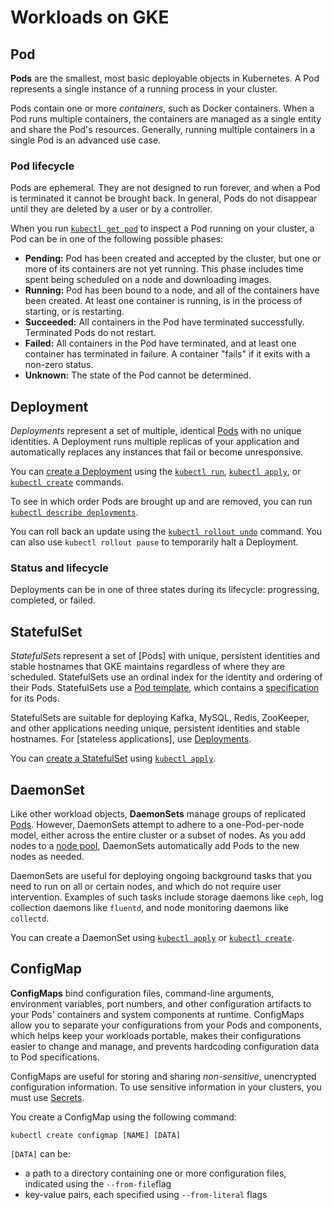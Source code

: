 # Workloads on GKE

## Pod

**Pods** are the smallest, most basic deployable objects in Kubernetes. A Pod represents a single instance of a running process in your cluster.

Pods contain one or more _containers_, such as Docker containers. When a Pod runs multiple containers, the containers are managed as a single entity and share the Pod's resources. Generally, running multiple containers in a single Pod is an advanced use case.

### Pod lifecycle <a id="pod_lifecycle"></a>

Pods are ephemeral. They are not designed to run forever, and when a Pod is terminated it cannot be brought back. In general, Pods do not disappear until they are deleted by a user or by a controller.

When you run [`kubectl get pod`](https://kubernetes.io/docs/reference/generated/kubectl/kubectl-commands#get) to inspect a Pod running on your cluster, a Pod can be in one of the following possible phases:

* **Pending:** Pod has been created and accepted by the cluster, but one or more of its containers are not yet running. This phase includes time spent being scheduled on a node and downloading images.
* **Running:** Pod has been bound to a node, and all of the containers have been created. At least one container is running, is in the process of starting, or is restarting.
* **Succeeded:** All containers in the Pod have terminated successfully. Terminated Pods do not restart.
* **Failed:** All containers in the Pod have terminated, and at least one container has terminated in failure. A container "fails" if it exits with a non-zero status.
* **Unknown:** The state of the Pod cannot be determined.

## Deployment 

_Deployments_ represent a set of multiple, identical [Pods](https://cloud.google.com/kubernetes-engine/docs/concepts/pod) with no unique identities. A Deployment runs multiple replicas of your application and automatically replaces any instances that fail or become unresponsive. 

 You can [create a Deployment](https://cloud.google.com/kubernetes-engine/docs/how-to/stateless-apps#creating_a_deployment) using the [`kubectl run`](https://kubernetes.io/docs/reference/generated/kubectl/kubectl-commands#run), [`kubectl apply`](https://kubernetes.io/docs/reference/generated/kubectl/kubectl-commands#apply), or [`kubectl create`](https://kubernetes.io/docs/reference/generated/kubectl/kubectl-commands#create) commands.

 To see in which order Pods are brought up and are removed, you can run [`kubectl describe deployments`](https://kubernetes.io/docs/reference/generated/kubectl/kubectl-commands#describe).

 You can roll back an update using the [`kubectl rollout undo`](https://kubernetes.io/docs/reference/generated/kubectl/kubectl-commands#rollout) command. You can also use `kubectl rollout pause` to temporarily halt a Deployment.

### Status and lifecycle <a id="status_and_lifecycle"></a>

Deployments can be in one of three states during its lifecycle: progressing, completed, or failed.

## StatefulSet

_StatefulSets_ represent a set of \[Pods\] with unique, persistent identities and stable hostnames that GKE maintains regardless of where they are scheduled. StatefulSets use an ordinal index for the identity and ordering of their Pods.  StatefulSets use a [Pod template](https://cloud.google.com/kubernetes-engine/docs/concepts/pod#pod_templates), which contains a [specification](https://kubernetes.io/docs/reference/generated/kubernetes-api/v1.11/#podspec-v1-core) for its Pods. 

 StatefulSets are suitable for deploying Kafka, MySQL, Redis, ZooKeeper, and other applications needing unique, persistent identities and stable hostnames. For \[stateless applications\], use [Deployments](https://cloud.google.com/kubernetes-engine/docs/concepts/deployment).

 You can [create a StatefulSet](https://cloud.google.com/kubernetes-engine/docs/how-to/stateful-apps#creating_a_statefulset) using [`kubectl apply`](https://kubernetes.io/docs/reference/generated/kubectl/kubectl-commands#apply).

## DaemonSet

Like other workload objects, **DaemonSets** manage groups of replicated [Pods](https://cloud.google.com/kubernetes-engine/docs/concepts/pod). However, DaemonSets attempt to adhere to a one-Pod-per-node model, either across the entire cluster or a subset of nodes. As you add nodes to a [node pool](https://cloud.google.com/kubernetes-engine/docs/concepts/node-pools), DaemonSets automatically add Pods to the new nodes as needed. 

 DaemonSets are useful for deploying ongoing background tasks that you need to run on all or certain nodes, and which do not require user intervention. Examples of such tasks include storage daemons like `ceph`, log collection daemons like `fluentd`, and node monitoring daemons like `collectd`.

 You can create a DaemonSet using [`kubectl apply`](https://kubernetes.io/docs/reference/generated/kubectl/kubectl-commands#apply) or [`kubectl create`](https://kubernetes.io/docs/reference/generated/kubectl/kubectl-commands#create).

## ConfigMap

**ConfigMaps** bind configuration files, command-line arguments, environment variables, port numbers, and other configuration artifacts to your Pods' containers and system components at runtime. ConfigMaps allow you to separate your configurations from your Pods and components, which helps keep your workloads portable, makes their configurations easier to change and manage, and prevents hardcoding configuration data to Pod specifications.

ConfigMaps are useful for storing and sharing _non-sensitive_, unencrypted configuration information. To use sensitive information in your clusters, you must use [Secrets](https://cloud.google.com/kubernetes-engine/docs/concepts/secret).

You create a ConfigMap using the following command:

```text
kubectl create configmap [NAME] [DATA]
```

`[DATA]` can be:

* a path to a directory containing one or more configuration files, indicated using the `--from-file`flag
* key-value pairs, each specified using `--from-literal` flags

